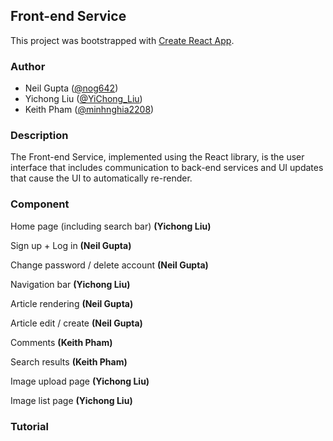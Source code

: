 ## Front-end Service

This project was bootstrapped with [Create React App](https://github.com/facebook/create-react-app).

### Author

- Neil Gupta ([@nog642](https://github.com/nog642))
- Yichong Liu ([@YiChong_Liu](https://github.com/YiChong-Liu))
- Keith Pham ([@minhnghia2208](https://github.com/minhnghia2208))

### Description

The Front-end Service, implemented using the React library, is the user interface that includes communication to back-end services and UI updates that cause the UI to automatically re-render. 



### Component

Home page (including search bar) **(Yichong Liu)**

Sign up + Log in **(Neil Gupta)**

Change password / delete account **(Neil Gupta)**

Navigation bar **(Yichong Liu)**

Article rendering **(Neil Gupta)**

Article edit / create **(Neil Gupta)**

Comments **(Keith Pham)**

Search results **(Keith Pham)**

Image upload page  **(Yichong Liu)**

Image list page  **(Yichong Liu)**



### Tutorial


